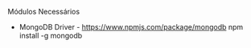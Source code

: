 Módulos Necessários

- MongoDB Driver - https://www.npmjs.com/package/mongodb
npm install -g mongodb
